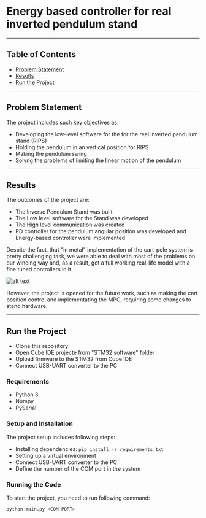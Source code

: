# Energy based controller for real inverted pendulum stand

---

## Table of Contents

- [Problem Statement](#problem-statement)
- [Results](#results)
- [Run the Project](#run-the-project)

---

## Problem Statement
The project includes such key objectives as:
- Developing the low-level software for the for the real inverted pendulum stand (RIPS)
- Holding the pendulum in an vertical position for RIPS
- Making the pendulum swing
- Solvng the problems of limiting the linear motion of the pendulum

---

## Results
The outcomes of the project are:
- The Inverse Pendulum Stand was built
- The Low level software for the Stand was developed
- The High level communication was created
- PD controller for the pendulum angular position was developed and Energy-based controller were implemented

Despite the fact, that "in metal" implementation of the cart-pole system is pretty challenging task, we were able to deal with most of the problems on our winding way and, as a result, got a full working real-life model with a fine tuned controllers in it.

![alt text](video.gif)

However, the project is opened for the future work, such as making the cart position control and implementating the MPC, requiring some changes to stand hardware.

---

## Run the Project
- Clone this repository
- Open Cube IDE projecte from "STM32 software" folder
- Upload firmware to the STM32 from Cube IDE
- Connect USB-UART converter to the PC

### Requirements
 - Python 3
 - Numpy
 - PySerial

### Setup and Installation
The project setup includes following steps:
- Installing dependencies: `pip install -r requirements.txt`
- Setting up a virtual environment
- Connect USB-UART converter to the PC
- Define the number of the COM port in the system

### Running the Code
To start the project, you need to run following command:
```bash
python main.py <COM PORT>
```